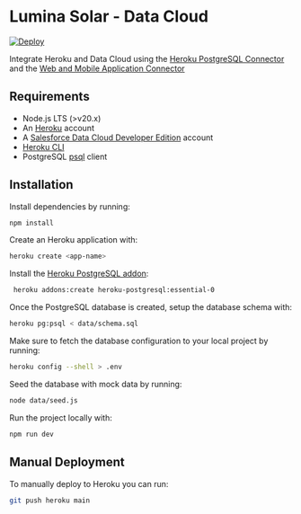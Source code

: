 # Lumina Solar - Data Cloud

[![Deploy](https://www.herokucdn.com/deploy/button.svg)](https://heroku.com/deploy)

Integrate Heroku and Data Cloud using the [Heroku PostgreSQL Connector](https://devcenter.heroku.com/articles/connecting-heroku-postgres-to-salesforce-data-cloud) and the [Web and Mobile Application Connector](https://help.salesforce.com/s/articleView?id=sf.c360_a_web_mobile_app_connector.htm&type=5)

## Requirements

- Node.js LTS (>v20.x)
- An [Heroku](https://signup.heroku.com/) account
- A [Salesforce Data Cloud Developer Edition](https://trailhead.salesforce.com/content/learn/projects/create-a-data-stream-in-data-cloud/get-started-with-a-data-cloud-developer-edition?trail_id=get-hands-on-with-data-cloud) account
- [Heroku CLI](https://devcenter.heroku.com/articles/heroku-cli)
- PostgreSQL [psql](https://www.postgresql.org/download/) client

## Installation

Install dependencies by running:

```sh
npm install
```

Create an Heroku application with:

```sh
heroku create <app-name>
```

Install the [Heroku PostgreSQL addon](https://elements.heroku.com/addons/heroku-postgresql):

```sh
 heroku addons:create heroku-postgresql:essential-0
```

Once the PostgreSQL database is created, setup the database schema with:

```sh
heroku pg:psql < data/schema.sql
```

Make sure to fetch the database configuration to your local project by running:

```sh
heroku config --shell > .env
```

Seed the database with mock data by running:

```sh
node data/seed.js
```

Run the project locally with:

```sh
npm run dev
```

## Manual Deployment

To manually deploy to Heroku you can run:

```sh
git push heroku main
```
